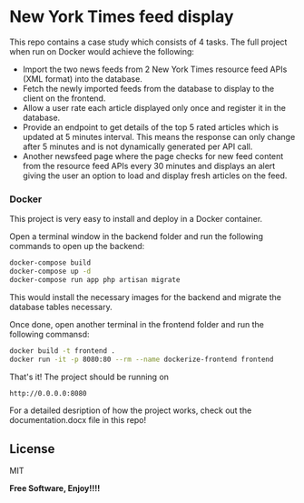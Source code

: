 # New York Times feed display

This repo contains a case study which consists of 4 tasks.
The full project when run on Docker would achieve the following:
- Import the two news feeds from 2 New York Times resource feed APIs (XML format) into the database.
- Fetch the newly imported feeds from the database to display to the client on the frontend.
- Allow a user rate each article displayed only once and register it in the database.
- Provide an endpoint to get details of the top 5 rated articles which is updated at 5 minutes interval. This means the response can only change after 5 minutes and is not dynamically generated per API call.
- Another newsfeed page where the page checks for new feed content from the resource feed APIs every 30 minutes and displays an alert giving the user an option to load and display fresh articles on the feed.

### Docker
This project is very easy to install and deploy in a Docker container.

Open a terminal window in the backend folder and run the following commands to open up the backend:

```sh
docker-compose build
docker-compose up -d
docker-compose run app php artisan migrate
```
This would install the necessary images for the backend and migrate the database tables necessary.

Once done, open another terminal in the frontend folder and run the following commansd:
```sh
docker build -t frontend .
docker run -it -p 8080:80 --rm --name dockerize-frontend frontend
```
That's it! The project should be running on 
```sh
http://0.0.0.0:8080
```

For a detailed desription of how the project works, check out the documentation.docx file in this repo!


License
----

MIT


**Free Software, Enjoy!!!!**
